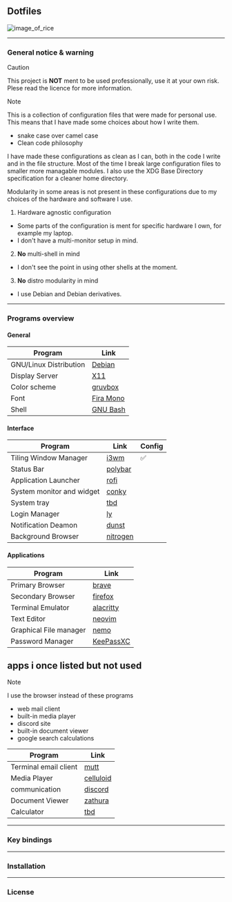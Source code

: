 ## Dotfiles

![image_of_rice]()

---

### General notice & warning

> [!CAUTION]
>
> This project is **NOT** ment to be used professionally, use it at your own
> risk. Plese read the licence for more information.

> [!NOTE]
> 
> This is a collection of configuration files that were made for personal use.
> This means that I have made some choices about how I write them.
>
> * snake case over camel case
> * Clean code philosophy
>
> I have made these configurations as clean as I can, both in the code I write
> and in the file structure. Most of the time I break large configuration files
> to smaller more managable modules. I also use the XDG Base Directory
> specification for a cleaner home directory.
>
> Modularity in some areas is not present in these configurations due to my
> choices of the hardware and software I use.
>
> 1. Hardware agnostic configuration
>   * Some parts of the configuration is ment for specific hardware I own, for
>     example my laptop.
>   * I don't have a multi-monitor setup in mind.
>
> 2. **No** multi-shell in mind
>   * I don't see the point in using other shells at the moment.
>
> 3. **No** distro modularity in mind
>   * I use Debian and Debian derivatives.

---

### Programs overview

#### General

| Program                | Link                                                  |
| ---------------------- | ----------------------------------------------------- |
| GNU/Linux Distribution | [Debian](https://www.debian.org/)                     | 
| Display Server         | [X11](https://www.x.org/wiki/)                        | 
| Color scheme           | [gruvbox](https://github.com/morhetz/gruvbox)         | 
| Font                   | [Fira Mono](https://www.nerdfonts.com/font-downloads) | 
| Shell                  | [GNU Bash](https://www.gnu.org/software/bash/)        | 

#### Interface

| Program                   | Link                                                             | Config             |
| ------------------------- | ---------------------------------------------------------------- | ------             |
| Tiling Window Manager     | [i3wm](https://i3wm.org/)                                        | :white_check_mark: |
| Status Bar                | [polybar](https://github.com/polybar/polybar?tab=readme-ov-file) |                    |
| Application Launcher      | [rofi](https://github.com/davatorium/rofi)                       |                    |
| System monitor and widget | [conky](https://github.com/brndnmtthws/conky?tab=readme-ov-file) |                    |
| System tray               | [tbd]()                                                          |                    |
| Login Manager             | [ly](https://github.com/fairyglade/ly)                           |                    |
| Notification Deamon       | [dunst](https://github.com/dunst-project/dunst)                  |                    |
| Background Browser        | [nitrogen](https://github.com/l3ib/nitrogen/)                    |                    |

#### Applications

| Program                | Link                                               |
| ---------------------- | -------------------------------------------------- |
| Primary Browser        | [brave](https://brave.com/)                        |
| Secondary Browser      | [firefox](https://www.mozilla.org/en-US/)          |
| Terminal Emulator      | [alacritty](https://github.com/alacritty/alacritty)| 
| Text Editor            | [neovim](https://neovim.io/)                       | 
| Graphical File manager | [nemo](https://github.com/linuxmint/nemo)          | 
| Password Manager       | [KeePassXC](https://keepassxc.org/)                |

## apps i once listed but not used

> [!NOTE]
> I use the browser instead of these programs
>
> * web mail client
> * built-in media player
> * discord site
> * built-in document viewer
> * google search calculations

| Program | Link |
| --- | --- |
| Terminal email client  | [mutt](http://www.mutt.org/)                       | 
| Media Player           | [celluloid](https://celluloid-player.github.io/)   | 
| communication          | [discord](https://discord.com/)                    | 
| Document Viewer        | [zathura](https://pwmt.org/projects/zathura/)      | 
| Calculator             | [tbd]()                                            |

---

### Key bindings

---

### Installation

---

### License
